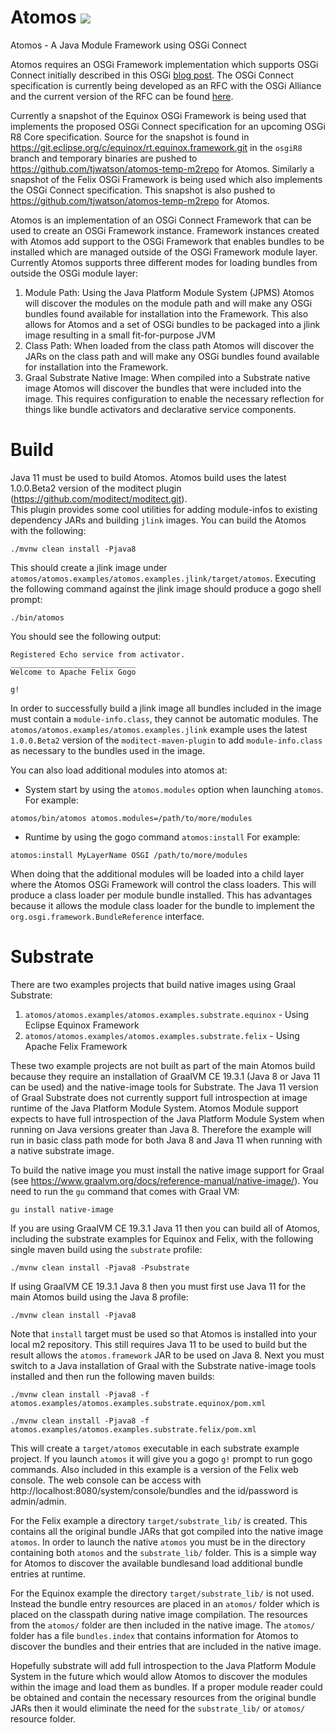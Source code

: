 # Atomos ![](https://github.com/tjwatson/atomos/workflows/Java%20CI/badge.svg)

Atomos - A Java Module Framework using OSGi Connect

Atomos requires an OSGi Framework implementation which supports OSGi Connect initially described in this OSGi [blog post](https://blog.osgi.org/2019/09/osgi-connect-revisited.html).  The OSGi Connect specification is currently being developed as an RFC with the OSGi Alliance and the current version of the RFC can be found [here](https://github.com/osgi/design/blob/master/rfcs/rfc0243/rfc-0243-Connect.pdf).

Currently a snapshot of the Equinox OSGi Framework is being used that implements the proposed OSGi Connect specification for an upcoming OSGi R8 Core specification. Source for the snapshot is found in https://git.eclipse.org/c/equinox/rt.equinox.framework.git in the `osgiR8` branch and temporary binaries are pushed to https://github.com/tjwatson/atomos-temp-m2repo for Atomos. Similarly a snapshot of the Felix OSGi Framework is being used which also implements the OSGi Connect specification. This snapshot is also pushed to https://github.com/tjwatson/atomos-temp-m2repo for Atomos.

Atomos is an implementation of an OSGi Connect Framework that can be used to create an OSGi Framework instance. Framework instances created
with Atomos add support to the OSGi Framework that enables bundles to be installed
which are managed outside of the OSGi Framework module layer.  Currently Atomos supports three different modes for
loading bundles from outside the OSGi module layer:

1. Module Path:  Using the Java Platform Module System (JPMS) Atomos will discover the 
modules on the module path and will make any OSGi bundles found available for installation into the Framework.  This also allows
for Atomos and a set of OSGi bundles to be packaged into a jlink image resulting in a small fit-for-purpose JVM
1. Class Path:  When loaded from the class path Atomos will discover the JARs on the class path
and will make any OSGi bundles found available for installation into the Framework.
1. Graal Substrate Native Image:  When compiled into a Substrate native image Atomos will discover the bundles that were
included into the image.  This requires configuration to enable the necessary reflection for things like bundle activators
and declarative service components.


# Build

Java 11 must be used to build Atomos.  Atomos build uses the latest 1.0.0.Beta2 version of the moditect plugin (https://github.com/moditect/moditect.git).  
This plugin provides some cool utilities for adding module-infos to existing dependency JARs and building `jlink` images.  You can build the Atomos with the following:

`./mvnw clean install -Pjava8`

This should create a jlink image under `atomos/atomos.examples/atomos.examples.jlink/target/atomos`.
Executing the following command against the jlink image should produce a gogo shell prompt:

`./bin/atomos`

You should see the following output:

```
Registered Echo service from activator.
____________________________
Welcome to Apache Felix Gogo

g! 
```

In order to successfully build a jlink image all bundles included in the image must contain a `module-info.class`,
they cannot be automatic modules.
The `atomos/atomos.examples/atomos.examples.jlink` example uses the latest `1.0.0.Beta2` version of the
`moditect-maven-plugin` to add `module-info.class` as necessary to the bundles used in the image.

You can also load additional modules into atomos at:

 - System start
by using the `atomos.modules` option when launching `atomos`.
For example:

```
atomos/bin/atomos atomos.modules=/path/to/more/modules
```

 - Runtime
by using the gogo command `atomos:install`
For example:

```
atomos:install MyLayerName OSGI /path/to/more/modules
```


When doing that the additional modules will be loaded into a child layer where the Atomos OSGi Framework
will control the class loaders.  This will produce a class loader per module bundle installed.  This has
advantages because it allows the module class loader for the bundle to implement the
`org.osgi.framework.BundleReference` interface.

# Substrate

There are two examples projects that build native images using Graal Substrate:
1. `atomos/atomos.examples/atomos.examples.substrate.equinox` - Using Eclipse Equinox Framework
1. `atomos/atomos.examples/atomos.examples.substrate.felix` - Using Apache Felix Framework

These two example projects are not built as part of the main Atomos build because they require an
installation of GraalVM CE 19.3.1 (Java 8 or Java 11 can be used) and the native-image tools for Substrate.
The Java 11 version of Graal Substrate does not currently support full introspection at image runtime of
the Java Platform Module System. Atomos Module support expects to have full introspection of the Java Platform
Module System when running on Java versions greater than Java 8.
Therefore the example will run in basic class path mode for both Java 8 and Java 11 when running with
a native substrate image.

To build the native image you must install the native image support for Graal
(see https://www.graalvm.org/docs/reference-manual/native-image/).  You need to 
run the `gu` command that comes with Graal VM: 

`gu install native-image`

If you are using GraalVM CE 19.3.1 Java 11 then you can build all of Atomos, including the substrate
examples for Equinox and Felix, with the following single maven build using the `substrate` profile:

`./mvnw clean install -Pjava8 -Psubstrate`

If using GraalVM CE 19.3.1 Java 8 then you must first use Java 11 for the main Atomos build 
using the Java 8 profile:

`./mvnw clean install -Pjava8`

Note that `install` target must be used so that Atomos is installed into your local m2 repository. This still requires Java 11 to be used to build but the result allows the `atomos.framework` JAR to be used on Java 8. Next you must switch to a Java installation of Graal with the Substrate native-image tools installed and then run the following maven builds:

`./mvnw clean install -Pjava8 -f atomos.examples/atomos.examples.substrate.equinox/pom.xml`

`./mvnw clean install -Pjava8 -f atomos.examples/atomos.examples.substrate.felix/pom.xml`

This will create a `target/atomos` executable in each substrate example project. If you launch `atomos` it will give you a gogo `g!` prompt to run gogo commands.  Also included in this example is a version of the Felix web console.  The web console can be access with http://localhost:8080/system/console/bundles and the id/password is admin/admin.

For the Felix example a directory `target/substrate_lib/` is created.  This contains all the original bundle JARs that got compiled into the native image `atomos`.  In order to launch the native `atomos` you must be in the directory containing both `atomos` and the `substrate_lib/` folder.  This is a simple way for Atomos to discover the available bundlesand load additional bundle entries at runtime.

For the Equinox example the directory `target/substrate_lib/` is not used.  Instead the bundle entry resources are placed in an `atomos/` folder which is placed on the classpath during native image compilation. The resources from the `atomos/` folder are then included in the native image.  The `atomos/` folder has a file `bundles.index` that contains information for Atomos to discover the bundles and their entries that are included in the native image.

Hopefully substrate will add full introspection to the Java Platform Module System in the future which would
allow Atomos to discover the modules within the image and load them as bundles.  If a proper module reader could be obtained and contain the necessary resources from the original bundle JARs then it would eliminate the need for the `substrate_lib/` or `atomos/` resource folder.
